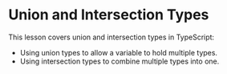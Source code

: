 # Union and Intersection Types

This lesson covers union and intersection types in TypeScript:
- Using union types to allow a variable to hold multiple types.
- Using intersection types to combine multiple types into one.